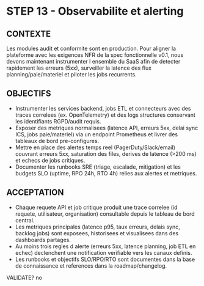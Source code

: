 # STEP 13 - Observabilite et alerting

## CONTEXTE
Les modules audit et conformite sont en production. Pour aligner la plateforme avec les exigences NFR de la spec fonctionnelle v0.1, nous devons maintenant instrumenter l ensemble du SaaS afin de detecter rapidement les erreurs (5xx), surveiller la latence des flux planning/paie/materiel et piloter les jobs recurrents.

## OBJECTIFS
- Instrumenter les services backend, jobs ETL et connecteurs avec des traces correlees (ex. OpenTelemetry) et des logs structures conservant les identifiants RGPD/audit requis.
- Exposer des metriques normalisees (latence API, erreurs 5xx, delai sync ICS, jobs paie/materiel) via un endpoint Prometheus et livrer des tableaux de bord pre-configures.
- Mettre en place des alertes temps reel (PagerDuty/Slack/email) couvrant erreurs 5xx, saturation des files, derives de latence (>200 ms) et echecs de jobs critiques.
- Documenter les runbooks SRE (triage, escalade, mitigation) et les budgets SLO (uptime, RPO 24h, RTO 4h) relies aux alertes et metriques.

## ACCEPTATION
- Chaque requete API et job critique produit une trace correlee (id requete, utilisateur, organisation) consultable depuis le tableau de bord central.
- Les metriques principales (latence p95, taux erreurs, delais sync, backlog jobs) sont exposees, historisees et visualisees dans des dashboards partages.
- Au moins trois regles d alerte (erreurs 5xx, latence planning, job ETL en echec) declenchent une notification verifiable vers les canaux definis.
- Les runbooks et objectifs SLO/RPO/RTO sont documentes dans la base de connaissance et references dans la roadmap/changelog.

VALIDATE? no
